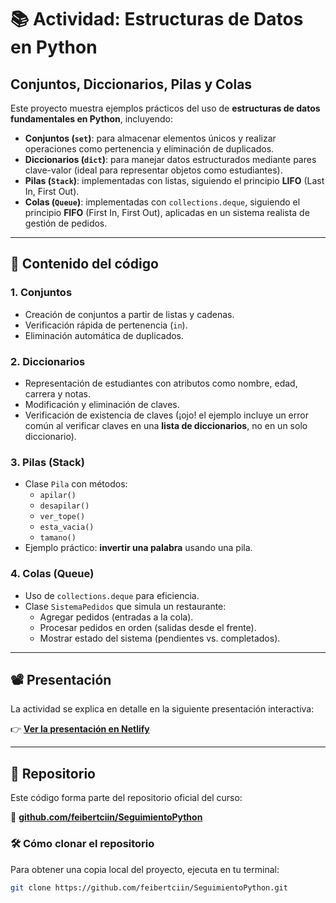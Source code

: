 # 📚 Actividad: Estructuras de Datos en Python  
## Conjuntos, Diccionarios, Pilas y Colas

Este proyecto muestra ejemplos prácticos del uso de **estructuras de datos fundamentales en Python**, incluyendo:

- **Conjuntos (`set`)**: para almacenar elementos únicos y realizar operaciones como pertenencia y eliminación de duplicados.
- **Diccionarios (`dict`)**: para manejar datos estructurados mediante pares clave-valor (ideal para representar objetos como estudiantes).
- **Pilas (`Stack`)**: implementadas con listas, siguiendo el principio **LIFO** (Last In, First Out).
- **Colas (`Queue`)**: implementadas con `collections.deque`, siguiendo el principio **FIFO** (First In, First Out), aplicadas en un sistema realista de gestión de pedidos.

---

## 🧪 Contenido del código

### 1. **Conjuntos**
- Creación de conjuntos a partir de listas y cadenas.
- Verificación rápida de pertenencia (`in`).
- Eliminación automática de duplicados.

### 2. **Diccionarios**
- Representación de estudiantes con atributos como nombre, edad, carrera y notas.
- Modificación y eliminación de claves.
- Verificación de existencia de claves (¡ojo! el ejemplo incluye un error común al verificar claves en una **lista de diccionarios**, no en un solo diccionario).

### 3. **Pilas (Stack)**
- Clase `Pila` con métodos:
  - `apilar()`
  - `desapilar()`
  - `ver_tope()`
  - `esta_vacia()`
  - `tamano()`
- Ejemplo práctico: **invertir una palabra** usando una pila.

### 4. **Colas (Queue)**
- Uso de `collections.deque` para eficiencia.
- Clase `SistemaPedidos` que simula un restaurante:
  - Agregar pedidos (entradas a la cola).
  - Procesar pedidos en orden (salidas desde el frente).
  - Mostrar estado del sistema (pendientes vs. completados).

---

## 📽️ Presentación

La actividad se explica en detalle en la siguiente presentación interactiva:

👉 **[Ver la presentación en Netlify](([https://pythoncd.netlify.app/]))**

---

## 💾 Repositorio

Este código forma parte del repositorio oficial del curso:

🔗 **[github.com/feibertciin/SeguimientoPython](https://github.com/feibertciin/SeguimientoPython)**

### 🛠️ Cómo clonar el repositorio

Para obtener una copia local del proyecto, ejecuta en tu terminal:

```bash
git clone https://github.com/feibertciin/SeguimientoPython.git
